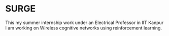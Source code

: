 # SURGE
This my summer internship work under an Electrical Professor in IIT Kanpur 
<br>
I am working on Wireless cognitive networks using reinforcement learning.
